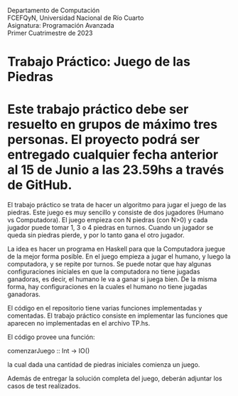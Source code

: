 
Departamento de Computación  
FCEFQyN, Universidad Nacional de Río Cuarto  
Asignatura: Programación Avanzada  
Primer Cuatrimestre de 2023  

# Trabajo Práctico: Juego de las Piedras

# Este trabajo práctico debe ser resuelto en grupos de máximo tres personas. El proyecto podrá ser entregado cualquier fecha anterior al 15 de Junio a las 23.59hs a través de GitHub.

El trabajo práctico se trata de hacer un algoritmo para jugar el juego de las
piedras. Este juego es muy sencillo y consiste de dos jugadores (Humano vs
Computadora). El juego empieza con N piedras (con N>0) y cada jugador puede
tomar 1, 3 o 4 piedras en turnos. Cuando un jugador se queda sin piedras pierde, 
y por lo tanto gana el otro jugador. 

La idea es hacer un programa en Haskell para que la Computadora juegue de la mejor 
forma posible. En el juego empieza a jugar el humano, y luego la computadora, y se repite 
por turnos. Se puede notar que hay algunas configuraciones iniciales en que la
computadora no tiene jugadas ganadoras, es decir, el humano le va a ganar si
juega bien. De la misma forma, hay configuraciones en la cuales el humano no
tiene jugadas ganadoras.

El código en el repositorio tiene varias funciones implementadas y comentadas.
El trabajo práctico consiste en implementar las funciones que aparecen no
implementadas en el archivo TP.hs. 

El código provee una función:

  comenzarJuego :: Int -> IO()

  la cual dada una cantidad de piedras iniciales comienza un juego.
  
  Además de entregar la solución completa del juego, deberán adjuntar los casos de test realizados. 

